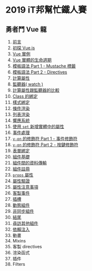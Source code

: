 # 2019 iT邦幫忙鐵人賽

## 勇者鬥 Vue 龍

1. [前言](01_Preface.md)
1. [初探 Vue.js](02_FirstVue.md)
1. [Vue 實例](03_Instance.md)
1. [Vue 實體的生命週期](04_Lifecycle.md)
1. [模板語法 Part 1 - Mustache 標籤](05_Mustache.md)
1. [模板語法 Part 2 - Directives](06_Directives.md)
1. [計算屬性](07_Computed.md)
1. [監聽器( watch )](08_Watcher.md)
1. [計算屬性跟監聽器的比較](09_ComputedVSWatch.md)
1. [Class 的綁定](10_Class.md)
1. [樣式綁定](11_Style.md)
1. [條件渲染](12_Conditional.md)
1. [列表渲染](13_For.md)
1. [響應系統](14_Reactivity.md)
1. [使用 `set` 新增實體中的屬性](15_Set.md)
1. [事件處理](16_Event.md)
1. [`v-on` 的修飾符 Part 1 - 事件修飾符](17_EventModifier.md)
1. [`v-on` 的修飾符 Part 2 - 按鍵修飾符](18_KeyModifier.md)
1. [表單綁定](19_FormInputBinding.md)
1. [組件基礎](20_ComponentBasic.md)
1. [組件間的資料傳輸](21_ComponentData.md)
1. [組件註冊](22_ComponentRegistration.md)
1. [`props` 屬性](23_Props.md)
1. [屬性驗證](24_PropsValidation.md)
1. [屬性注意事項](25_PropsAttribute.md)
1. [客製事件](26_CustomEvent.md)
1. [插槽](27_Slots.md)
1. [動態組件](28_KeepAlive.md)
1. [非同步組件](29_AsyncComponent.md)
1. [結尾](30_End.md)
1. [尋訪其他組件](31_AccessOtherComponent.md)
1. [依賴注入](32_DependencyInjection.md)
1. 動畫
1. Mixins
1. 客製 directives
1. 渲染函式
1. 插件
1. Filters
